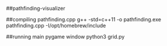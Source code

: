 ##pathfinding-visualizer

##compiling pathfinding.cpp
g++ -std=c++11 -o pathfinding.exe pathfinding.cpp -I/opt/homebrew/include

##running main pygame window
python3 grid.py

